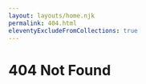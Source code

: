 ```yaml
---
layout: layouts/home.njk
permalink: 404.html
eleventyExcludeFromCollections: true
---
```


# 404 Not Found
